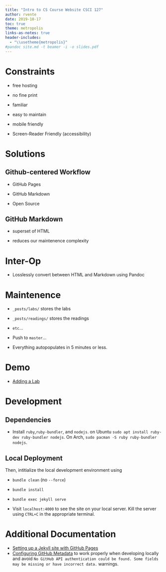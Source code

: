 ```yaml
---
title: "Intro to CS Course Website CSCI 127"
author: rvente
date: 2019-10-17
toc: true
theme: metropolis
links-as-notes: true
header-includes:
  - "\\usetheme{metropolis}"
#pandoc site.md -t beamer -i -o slides.pdf  
---
```


# Constraints

* free hosting

* no fine print

* familiar

* easy to maintain

* mobile friendly

* Screen-Reader Friendly (accessibility)

# Solutions

## Github-centered Workflow

* GitHub Pages

* GitHub Markdown

* Open Source

## GitHub Markdown

* superset of HTML

* reduces our maintenence complexity

# Inter-Op

* Losslessly convert between HTML and Markdown
  using Pandoc

# Maintenence

* `_posts/labs/` stores the labs

* `_posts/readings/` stores the readings

* `etc`...

* Push to `master`...

* Everything autopopulates in 5 minutes or less.

# Demo

* [Adding a Lab](https://github.com/Hunter-Open-Source-Club/CSCI-127-Site)

# Development

## Dependencies

* Install `ruby`,`ruby-bundler`, and `nodejs`.
  on Ubuntu `sudo apt install ruby-dev ruby-bundler nodejs`. On Arch,
  `sudo pacman -S ruby ruby-bundler nodejs`.

## Local Deployment

Then, intitialize the local development environment using

* `bundle clean` (no `--force`)
* `bundle install`
* `bundle exec jekyll serve`

* Visit `localhost:4000` to see the site on your local server. Kill the server using `CTRL+C` in the appropriate terminal.


# Additional Documentation

 - [Setting up a Jekyll site with GitHub Pages](https://jekyllrb.com/docs/github-pages/)
- [Configuring GitHub Metadata](https://github.com/jekyll/github-metadata/blob/master/docs/configuration.md#configuration) to work properly when developing locally and avoid `No GitHub API authentication could be found. Some fields may be missing or have incorrect data.` warnings.
